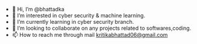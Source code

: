 - 👋 Hi, I’m @bhattadka
- 👀 I’m interested in cyber security & machine learning.
- 🌱 I’m currently learning in cyber security branch.
- 💞️ I’m looking to collaborate on any projects related to softwares,coding.
- 📫 How to reach me through mail kritikabhattad06@gmail.com

<!---
bhattadka/bhattadka is a ✨ special ✨ repository because its `README.md` (this file) appears on your GitHub profile.
You can click the Preview link to take a look at your changes.
--->
